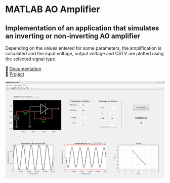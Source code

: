 # MATLAB AO Amplifier

## Implementation of an application that simulates an inverting or non-inverting AO amplifier

Depending on the values entered for some parameters, the amplification is calculated and the input voltage, output voltage and CSTV are plotted using the selected signal type.

📃 [Documentation](https://github.com/c0smin27/MATLAB-AO-Amplifier/blob/main/Documentatie%20AO%20Inversor_Neinversor%20-%20Melinte%20Cosmin.pdf)<br>
💾 [Project](https://github.com/c0smin27/MATLAB-AO-Amplifier/blob/main/start_proiect.m)

![](https://github.com/c0smin27/MATLAB-AO-Amplifier/blob/main/readme.png)

